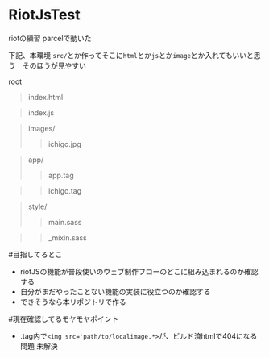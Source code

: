 # RiotJsTest
riotの練習
parcelで動いた

下記、本環境 `src/`とか作ってそこに`html`とか`js`とか`image`とか入れてもいいと思う　そのほうが見やすい

root
>index.html 

>index.js

>images/
>>ichigo.jpg

>app/
>>app.tag

>>ichigo.tag

>style/
>>main.sass

>>_mixin.sass

#目指してるとこ
- riotJSの機能が普段使いのウェブ制作フローのどこに組み込まれるのか確認する
- 自分がまだやったことない機能の実装に役立つのか確認する
- できそうなら本リポジトリで作る

#現在確認してるモヤモヤポイント
- .tag内で`<img src='path/to/localimage.*>`が、ビルド済htmlで404になる問題 未解決
